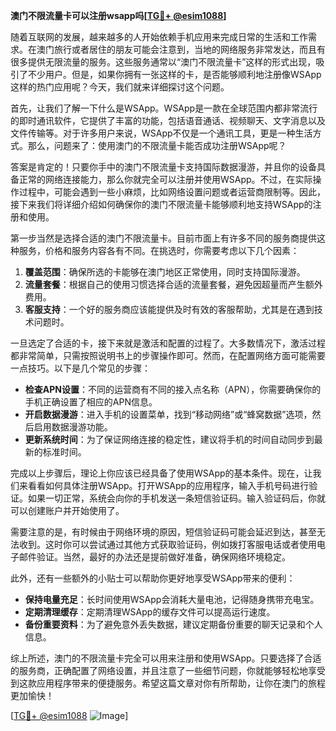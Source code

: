 **澳门不限流量卡可以注册wsapp吗[[TG💪+ @esim1088](https://t.me/s/esim1088)]**

随着互联网的发展，越来越多的人开始依赖手机应用来完成日常的生活和工作需求。在澳门旅行或者居住的朋友可能会注意到，当地的网络服务非常发达，而且有很多提供无限流量的服务。这些服务通常以“澳门不限流量卡”这样的形式出现，吸引了不少用户。但是，如果你拥有一张这样的卡，是否能够顺利地注册像WSApp这样的热门应用呢？今天，我们就来详细探讨这个问题。

首先，让我们了解一下什么是WSApp。WSApp是一款在全球范围内都非常流行的即时通讯软件，它提供了丰富的功能，包括语音通话、视频聊天、文字消息以及文件传输等。对于许多用户来说，WSApp不仅是一个通讯工具，更是一种生活方式。那么，问题来了：使用澳门的不限流量卡能否成功注册WSApp呢？

答案是肯定的！只要你手中的澳门不限流量卡支持国际数据漫游，并且你的设备具备正常的网络连接能力，那么你就完全可以注册并使用WSApp。不过，在实际操作过程中，可能会遇到一些小麻烦，比如网络设置问题或者运营商限制等。因此，接下来我们将详细介绍如何确保你的澳门不限流量卡能够顺利地支持WSApp的注册和使用。

第一步当然是选择合适的澳门不限流量卡。目前市面上有许多不同的服务商提供这种服务，价格和服务内容各有不同。在挑选时，你需要考虑以下几个因素：

1. **覆盖范围**：确保所选的卡能够在澳门地区正常使用，同时支持国际漫游。
2. **流量套餐**：根据自己的使用习惯选择合适的流量套餐，避免因超量而产生额外费用。
3. **客服支持**：一个好的服务商应该能提供及时有效的客服帮助，尤其是在遇到技术问题时。

一旦选定了合适的卡，接下来就是激活和配置的过程了。大多数情况下，激活过程都非常简单，只需按照说明书上的步骤操作即可。然而，在配置网络方面可能需要一点技巧。以下是几个常见的步骤：

- **检查APN设置**：不同的运营商有不同的接入点名称（APN），你需要确保你的手机正确设置了相应的APN信息。
- **开启数据漫游**：进入手机的设置菜单，找到“移动网络”或“蜂窝数据”选项，然后启用数据漫游功能。
- **更新系统时间**：为了保证网络连接的稳定性，建议将手机的时间自动同步到最新的标准时间。

完成以上步骤后，理论上你应该已经具备了使用WSApp的基本条件。现在，让我们来看看如何具体注册WSApp。打开WSApp的应用程序，输入手机号码进行验证。如果一切正常，系统会向你的手机发送一条短信验证码。输入验证码后，你就可以创建账户并开始使用了。

需要注意的是，有时候由于网络环境的原因，短信验证码可能会延迟到达，甚至无法收到。这时你可以尝试通过其他方式获取验证码，例如拨打客服电话或者使用电子邮件验证。当然，最好的办法还是提前做好准备，确保网络环境稳定。

此外，还有一些额外的小贴士可以帮助你更好地享受WSApp带来的便利：

- **保持电量充足**：长时间使用WSApp会消耗大量电池，记得随身携带充电宝。
- **定期清理缓存**：定期清理WSApp的缓存文件可以提高运行速度。
- **备份重要资料**：为了避免意外丢失数据，建议定期备份重要的聊天记录和个人信息。

综上所述，澳门的不限流量卡完全可以用来注册和使用WSApp。只要选择了合适的服务商，正确配置了网络设置，并且注意了一些细节问题，你就能够轻松地享受到这款应用程序带来的便捷服务。希望这篇文章对你有所帮助，让你在澳门的旅程更加愉快！

[[TG💪+ @esim1088](https://t.me/s/esim1088) ![Image](https://i.postimg.cc/4NQfJmqS/Snipaste-2025-05-13-00-14-12.png)]